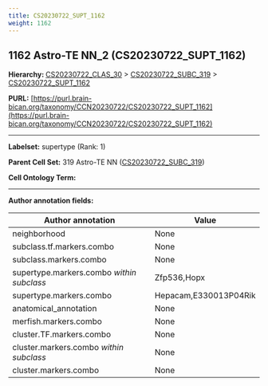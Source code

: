 ```yaml
---
title: CS20230722_SUPT_1162
weight: 1162
---
```

## 1162 Astro-TE NN_2 (CS20230722_SUPT_1162)
<b>Hierarchy: </b>
[CS20230722_CLAS_30](../CS20230722_CLAS_30) >
[CS20230722_SUBC_319](../CS20230722_SUBC_319) >
[CS20230722_SUPT_1162](../CS20230722_SUPT_1162)

**PURL:** [https://purl.brain-bican.org/taxonomy/CCN20230722/CS20230722_SUPT_1162](https://purl.brain-bican.org/taxonomy/CCN20230722/CS20230722_SUPT_1162)

---


**Labelset:** supertype (Rank: 1)

**Parent Cell Set:** 319 Astro-TE NN ([CS20230722_SUBC_319](../CS20230722_SUBC_319))



**Cell Ontology Term:** 

[MARKER GENES.]: #


---

[TRANSFERRED ANNOTATIONS.]: #


[AUTHOR ANNOTATION FIELDS.]: #


**Author annotation fields:**

| Author annotation | Value |
|-------------------|-------|
|neighborhood|None|
|subclass.tf.markers.combo|None|
|subclass.markers.combo|None|
|supertype.markers.combo _within subclass_|Zfp536,Hopx|
|supertype.markers.combo|Hepacam,E330013P04Rik|
|anatomical_annotation|None|
|merfish.markers.combo|None|
|cluster.TF.markers.combo|None|
|cluster.markers.combo _within subclass_|None|
|cluster.markers.combo|None|
